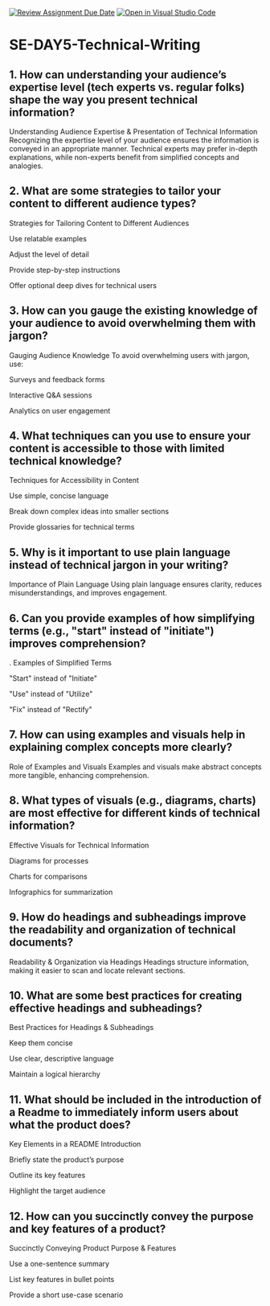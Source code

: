 [![Review Assignment Due Date](https://classroom.github.com/assets/deadline-readme-button-22041afd0340ce965d47ae6ef1cefeee28c7c493a6346c4f15d667ab976d596c.svg)](https://classroom.github.com/a/zsAR-pyY)
[![Open in Visual Studio Code](https://classroom.github.com/assets/open-in-vscode-2e0aaae1b6195c2367325f4f02e2d04e9abb55f0b24a779b69b11b9e10269abc.svg)](https://classroom.github.com/online_ide?assignment_repo_id=17849050&assignment_repo_type=AssignmentRepo)
# SE-DAY5-Technical-Writing
## 1. How can understanding your audience’s expertise level (tech experts vs. regular folks) shape the way you present technical information?
Understanding Audience Expertise & Presentation of Technical Information
Recognizing the expertise level of your audience ensures the information is conveyed in an appropriate manner. Technical experts may prefer in-depth explanations, while non-experts benefit from simplified concepts and analogies.
## 2. What are some strategies to tailor your content to different audience types?
 Strategies for Tailoring Content to Different Audiences

Use relatable examples

Adjust the level of detail

Provide step-by-step instructions

Offer optional deep dives for technical users
## 3. How can you gauge the existing knowledge of your audience to avoid overwhelming them with jargon?
Gauging Audience Knowledge
To avoid overwhelming users with jargon, use:

Surveys and feedback forms

Interactive Q&A sessions

Analytics on user engagement
## 4. What techniques can you use to ensure your content is accessible to those with limited technical knowledge?
Techniques for Accessibility in Content

Use simple, concise language

Break down complex ideas into smaller sections

Provide glossaries for technical terms
## 5. Why is it important to use plain language instead of technical jargon in your writing?
Importance of Plain Language
Using plain language ensures clarity, reduces misunderstandings, and improves engagement.
## 6. Can you provide examples of how simplifying terms (e.g., "start" instead of "initiate") improves comprehension?
. Examples of Simplified Terms

"Start" instead of "Initiate"

"Use" instead of "Utilize"

"Fix" instead of "Rectify"
## 7. How can using examples and visuals help in explaining complex concepts more clearly?
Role of Examples and Visuals
Examples and visuals make abstract concepts more tangible, enhancing comprehension.
## 8. What types of visuals (e.g., diagrams, charts) are most effective for different kinds of technical information?
Effective Visuals for Technical Information

Diagrams for processes

Charts for comparisons

Infographics for summarization
## 9. How do headings and subheadings improve the readability and organization of technical documents?
 Readability & Organization via Headings
Headings structure information, making it easier to scan and locate relevant sections.
## 10. What are some best practices for creating effective headings and subheadings?
Best Practices for Headings & Subheadings

Keep them concise

Use clear, descriptive language

Maintain a logical hierarchy
## 11. What should be included in the introduction of a Readme to immediately inform users about what the product does?
Key Elements in a README Introduction

Briefly state the product’s purpose

Outline its key features

Highlight the target audience
## 12. How can you succinctly convey the purpose and key features of a product?
Succinctly Conveying Product Purpose & Features

Use a one-sentence summary

List key features in bullet points

Provide a short use-case scenario
